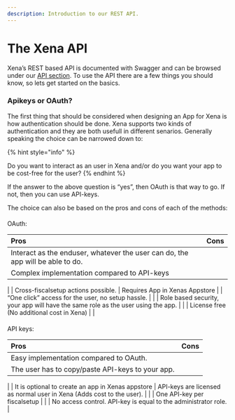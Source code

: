 ```yaml
---
description: Introduction to our REST API.
---
```


# The Xena API

Xena’s REST based API is documented with Swagger and can be browsed under our [API section](../../api/overview.md). To use the API there are a few things you should know, so lets get started on the basics.

### Apikeys or OAuth?

The first thing that should be considered when designing an App for Xena is how authentication should be done. Xena supports two kinds of authentication and they are both usefull in different senarios. Generally speaking the choice can be narrowed down to:

{% hint style="info" %}

Do you want to interact as an user in Xena and/or do you want your app to be cost-free for the user?
{% endhint %}

If the answer to the above question is “yes”, then OAuth is that way to go. If not, then you can use API-keys.



The choice can also be based on the pros and cons of each of the methods:

#### 
OAuth:

| Pros | Cons |
| :--- | :--- |
| Interact as the enduser, whatever the user can do, the app will be able to do.
 | Complex implementation compared to API-keys
 |
| Cross-fiscalsetup actions possible.
 | Requires App in Xenas Appstore
 |
| “One click” access for the user, no setup hassle.
 |  |
| Role based security, your app will have the same role as the user using the app.
 |  |
| License free \(No additional cost in Xena\)
 |  |

#### 
API keys:

| Pros | Cons |
| :--- | :--- |
| Easy implementation compared to OAuth.
 | The user has to copy/paste API-keys to your app.
 |
| It is optional to create an app in Xenas appstore
 | API-keys are licensed as normal user in Xena \(Adds cost to the user\).
 |
|  | One API-key per fiscalsetup
 |
|  | No access control. API-key is equal to the administrator role. |

